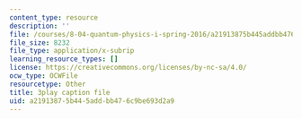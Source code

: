 ```yaml
---
content_type: resource
description: ''
file: /courses/8-04-quantum-physics-i-spring-2016/a21913875b445addbb476c9be693d2a9_M2i8R6kMXKA.vtt
file_size: 8232
file_type: application/x-subrip
learning_resource_types: []
license: https://creativecommons.org/licenses/by-nc-sa/4.0/
ocw_type: OCWFile
resourcetype: Other
title: 3play caption file
uid: a2191387-5b44-5add-bb47-6c9be693d2a9
---
```

